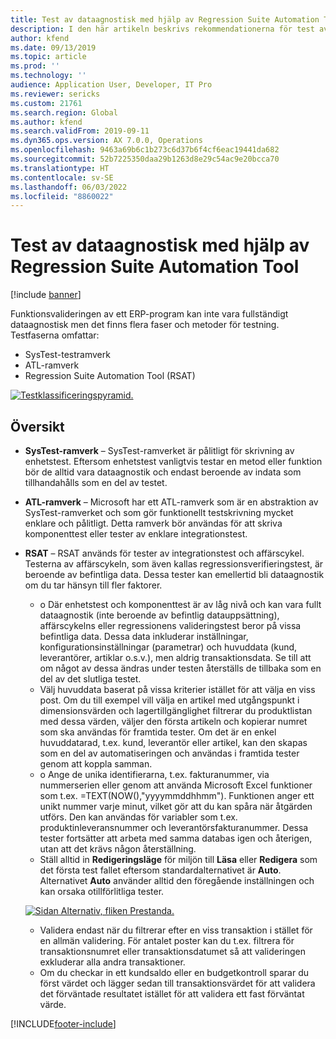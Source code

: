 ```yaml
---
title: Test av dataagnostisk med hjälp av Regression Suite Automation Tool
description: I den här artikeln beskrivs rekommendationerna för test av dataagnostisk med Regression Suite Automation Tool.
author: kfend
ms.date: 09/13/2019
ms.topic: article
ms.prod: ''
ms.technology: ''
audience: Application User, Developer, IT Pro
ms.reviewer: sericks
ms.custom: 21761
ms.search.region: Global
ms.author: kfend
ms.search.validFrom: 2019-09-11
ms.dyn365.ops.version: AX 7.0.0, Operations
ms.openlocfilehash: 9463a69b6c1b273c6d37b6f4cf6eac19441da682
ms.sourcegitcommit: 52b7225350daa29b1263d8e29c54ac9e20bcca70
ms.translationtype: HT
ms.contentlocale: sv-SE
ms.lasthandoff: 06/03/2022
ms.locfileid: "8860022"
---
```

# <a name="data-agnostic-testing-using-the-regression-suite-automation-tool"></a>Test av dataagnostisk med hjälp av Regression Suite Automation Tool

[!include [banner](../includes/banner.md)]

Funktionsvalideringen av ett ERP-program kan inte vara fullständigt dataagnostisk men det finns flera faser och metoder för testning. Testfaserna omfattar:  

- SysTest-testramverk
- ATL-ramverk
- Regression Suite Automation Tool (RSAT)

[![Testklassificeringspyramid.](./media/rsat-data-agnostic-testing-01.PNG)](./media/rsat-data-agnostic-testing-01.PNG)

## <a name="overview"></a>Översikt
-   **SysTest-ramverk** – SysTest-ramverket är pålitligt för skrivning av enhetstest. Eftersom enhetstest vanligtvis testar en metod eller funktion bör de alltid vara dataagnostik och endast beroende av indata som tillhandahålls som en del av testet.
-   **ATL-ramverk** – Microsoft har ett ATL-ramverk som är en abstraktion av SysTest-ramverket och som gör funktionellt testskrivning mycket enklare och pålitligt. Detta ramverk bör användas för att skriva komponenttest eller tester av enklare integrationstest.
-   **RSAT** – RSAT används för tester av integrationstest och affärscykel. Testerna av affärscykeln, som även kallas regressionsverifieringstest, är beroende av befintliga data. Dessa tester kan emellertid bli dataagnostik om du tar hänsyn till fler faktorer. 

    - o Där enhetstest och komponenttest är av låg nivå och kan vara fullt dataagnostik (inte beroende av befintlig datauppsättning), affärscykelns eller regressionens valideringstest beror på vissa befintliga data. Dessa data inkluderar inställningar, konfigurationsinställningar (parametrar) och huvuddata (kund, leverantörer, artiklar o.s.v.), men aldrig transaktionsdata. Se till att om något av dessa ändras under testen återställs de tillbaka som en del av det slutliga testet.
    - Välj huvuddata baserat på vissa kriterier istället för att välja en viss post. Om du till exempel vill välja en artikel med utgångspunkt i dimensionsvärden och lagertillgänglighet filtrerar du produktlistan med dessa värden, väljer den första artikeln och kopierar numret som ska användas för framtida tester. Om det är en enkel huvuddatarad, t.ex. kund, leverantör eller artikel, kan den skapas som en del av automatiseringen och användas i framtida tester genom att koppla samman. 
    - o Ange de unika identifierarna, t.ex. fakturanummer, via nummerserien eller genom att använda Microsoft Excel funktioner som t.ex. =TEXT(NOW(),"yyyymmddhhmm"). Funktionen anger ett unikt nummer varje minut, vilket gör att du kan spåra när åtgärden utförs. Den kan användas för variabler som t.ex. produktinleveransnummer och leverantörsfakturanummer. Dessa tester fortsätter att arbeta med samma databas igen och återigen, utan att det krävs någon återställning.
    - Ställ alltid in **Redigeringsläge** för miljön till **Läsa** eller **Redigera** som det första test fallet eftersom standardalternativet är **Auto**. Alternativet **Auto** använder alltid den föregående inställningen och kan orsaka otillförlitliga tester. 
 
    [![Sidan Alternativ, fliken Prestanda.](./media/rsat-data-agnostic-testing-02.PNG)](./media/rsat-data-agnostic-testing-02.PNG)
 
    - Validera endast när du filtrerar efter en viss transaktion i stället för en allmän validering. För antalet poster kan du t.ex. filtrera för transaktionsnumret eller transaktionsdatumet så att valideringen exkluderar alla andra transaktioner. 
    - Om du checkar in ett kundsaldo eller en budgetkontroll sparar du först värdet och lägger sedan till transaktionsvärdet för att validera det förväntade resultatet istället för att validera ett fast förväntat värde. 
 


[!INCLUDE[footer-include](../../../includes/footer-banner.md)]